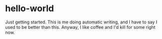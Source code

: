 # hello-world
Just getting started.
This is me doing automatic writing, and I have to say I used to be better than this.
Anyway, I like coffee and I'd kill for some right now.
